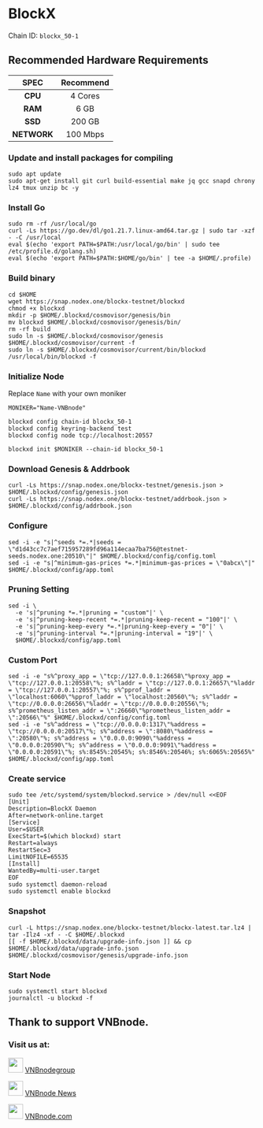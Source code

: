 # BlockX
Chain ID: `blockx_50-1`

## Recommended Hardware Requirements

|   SPEC      |       Recommend          |
| :---------: | :-----------------------:|
|   **CPU**   |        4 Cores           |
|   **RAM**   |        6 GB             |
|   **SSD**   |        200 GB            |
| **NETWORK** |        100 Mbps          |

### Update and install packages for compiling
```
sudo apt update
sudo apt-get install git curl build-essential make jq gcc snapd chrony lz4 tmux unzip bc -y
```

### Install Go
```
sudo rm -rf /usr/local/go
curl -Ls https://go.dev/dl/go1.21.7.linux-amd64.tar.gz | sudo tar -xzf - -C /usr/local
eval $(echo 'export PATH=$PATH:/usr/local/go/bin' | sudo tee /etc/profile.d/golang.sh)
eval $(echo 'export PATH=$PATH:$HOME/go/bin' | tee -a $HOME/.profile)
```

### Build binary
```
cd $HOME
wget https://snap.nodex.one/blockx-testnet/blockxd
chmod +x blockxd
mkdir -p $HOME/.blockxd/cosmovisor/genesis/bin
mv blockxd $HOME/.blockxd/cosmovisor/genesis/bin/
rm -rf build
sudo ln -s $HOME/.blockxd/cosmovisor/genesis $HOME/.blockxd/cosmovisor/current -f
sudo ln -s $HOME/.blockxd/cosmovisor/current/bin/blockxd /usr/local/bin/blockxd -f
```

### Initialize Node
Replace `Name` with your own moniker
```
MONIKER="Name-VNBnode"
```
```
blockxd config chain-id blockx_50-1
blockxd config keyring-backend test
blockxd config node tcp://localhost:20557
```
```
blockxd init $MONIKER --chain-id blockx_50-1
```

### Download Genesis & Addrbook
```
curl -Ls https://snap.nodex.one/blockx-testnet/genesis.json > $HOME/.blockxd/config/genesis.json
curl -Ls https://snap.nodex.one/blockx-testnet/addrbook.json > $HOME/.blockxd/config/addrbook.json
```

### Configure
```
sed -i -e "s|^seeds *=.*|seeds = \"d1d43cc7c7aef715957289fd96a114ecaa7ba756@testnet-seeds.nodex.one:20510\"|" $HOME/.blockxd/config/config.toml
sed -i -e "s|^minimum-gas-prices *=.*|minimum-gas-prices = \"0abcx\"|" $HOME/.blockxd/config/app.toml
```

### Pruning Setting
```
sed -i \
  -e 's|^pruning *=.*|pruning = "custom"|' \
  -e 's|^pruning-keep-recent *=.*|pruning-keep-recent = "100"|' \
  -e 's|^pruning-keep-every *=.*|pruning-keep-every = "0"|' \
  -e 's|^pruning-interval *=.*|pruning-interval = "19"|' \
  $HOME/.blockxd/config/app.toml
```

### Custom Port
```
sed -i -e "s%^proxy_app = \"tcp://127.0.0.1:26658\"%proxy_app = \"tcp://127.0.0.1:20558\"%; s%^laddr = \"tcp://127.0.0.1:26657\"%laddr = \"tcp://127.0.0.1:20557\"%; s%^pprof_laddr = \"localhost:6060\"%pprof_laddr = \"localhost:20560\"%; s%^laddr = \"tcp://0.0.0.0:26656\"%laddr = \"tcp://0.0.0.0:20556\"%; s%^prometheus_listen_addr = \":26660\"%prometheus_listen_addr = \":20566\"%" $HOME/.blockxd/config/config.toml
sed -i -e "s%^address = \"tcp://0.0.0.0:1317\"%address = \"tcp://0.0.0.0:20517\"%; s%^address = \":8080\"%address = \":20580\"%; s%^address = \"0.0.0.0:9090\"%address = \"0.0.0.0:20590\"%; s%^address = \"0.0.0.0:9091\"%address = \"0.0.0.0:20591\"%; s%:8545%:20545%; s%:8546%:20546%; s%:6065%:20565%" $HOME/.blockxd/config/app.toml
```

### Create service
```
sudo tee /etc/systemd/system/blockxd.service > /dev/null <<EOF
[Unit]
Description=BlockX Daemon
After=network-online.target
[Service]
User=$USER
ExecStart=$(which blockxd) start
Restart=always
RestartSec=3
LimitNOFILE=65535
[Install]
WantedBy=multi-user.target
EOF
sudo systemctl daemon-reload
sudo systemctl enable blockxd
```

### Snapshot
```
curl -L https://snap.nodex.one/blockx-testnet/blockx-latest.tar.lz4 | tar -Ilz4 -xf - -C $HOME/.blockxd
[[ -f $HOME/.blockxd/data/upgrade-info.json ]] && cp $HOME/.blockxd/data/upgrade-info.json $HOME/.blockxd/cosmovisor/genesis/upgrade-info.json
```

### Start Node
```
sudo systemctl start blockxd
journalctl -u blockxd -f
```

## Thank to support VNBnode.
### Visit us at:

<img src="https://user-images.githubusercontent.com/50621007/183283867-56b4d69f-bc6e-4939-b00a-72aa019d1aea.png" width="30"/> <a href="https://t.me/VNBnodegroup" target="_blank">VNBnodegroup</a>

<img src="https://user-images.githubusercontent.com/50621007/183283867-56b4d69f-bc6e-4939-b00a-72aa019d1aea.png" width="30"/> <a href="https://t.me/Vnbnode" target="_blank">VNBnode News</a>

<img src="https://github.com/vnbnode/binaries/blob/main/Logo/VNBnode.jpg" width="30"/> <a href="https://VNBnode.com" target="_blank">VNBnode.com</a>
